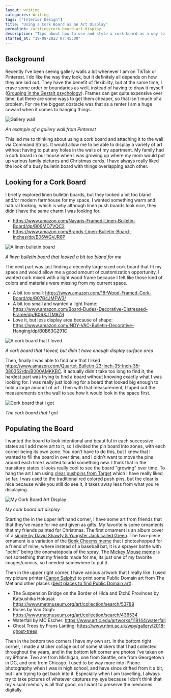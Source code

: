 ```yaml
---
layout: writing
categories: Writing
tags: ["Interior Design"]
title: "Using a Cork Board as an Art Display"
permalink: /writing/cork-board-art-display
description: "Tips about how to use and style a cork board as a way to display art instead of a gallery wall."
started_at: "19-08-2023 07:45:00"
---
```


## Background

Recently I’ve been seeing gallery walls a lot whenever I am on TikTok or Pinterest. I do like the way they look, but it definitely all depends on how they are laid out. They have the benefit of flexibility, but at the same time, I crave some order or boundaries as well, instead of having to draw it myself ([Grouping in the Gestalt psychology](https://en.wikipedia.org/wiki/Principles_of_grouping)). Frames can get quite expensive over time, but there are some ways to get them cheaper, so that isn't much of a problem. For me the biggest obstacle was that as a renter I am a huge coward when it comes to hanging things.

![Gallery wall](https://i.pinimg.com/564x/78/24/d4/7824d4a9602628b4fb1d8b1ab5275daf.jpg)

_An example of a gallery wall from Pinterest_

This led me to thinking about using a cork board and attaching it to the wall via Command Strips. It would allow me to be able to display a variety of art without having to put any holes in the walls of my apartment. My family had a cork board in our house when I was growing up where my mom would put up various family pictures and Christmas cards. I have always really liked the look of a busy bulletin board with things overlapping each other.

## Looking for a Cork Board

I briefly explored linen bulletin boards, but they looked a bit too bland and/or modern farmhouse for my space. I wanted something warm and natural looking, which is why although linen push boards look nice, they didn’t have the same charm I was looking for.
* <https://www.amazon.com/Navaris-Framed-Linen-Bulletin-Board/dp/B09MD7VQC2>
* <https://www.amazon.com/Brands-Linen-Bulletin-Board-Inches/dp/B06WGVJR6P>

![A linen bulletin board](https://m.media-amazon.com/images/I/919pHIQs81L.__AC_SX300_SY300_QL70_FMwebp_.jpg)

_A linen bulletin board that looked a bit too bland for me_

The next part was just finding a decently large sized cork board that fit my space and would allow me a good amount of customization opportunity. I wanted cork mixed with a light wood frame because I felt like those kind of colors and materials were missing from my current space.

* A bit too small: <https://www.amazon.com/18-Wood-Framed-Cork-Board/dp/B07B4JMFW3/>
* A bit too small and wanted a light frame: <https://www.amazon.com/Board-Dudes-Decorative-Distressed-Frame/dp/B06XJTM9ZR>
* Love it, but less display area because of shape: <https://www.amazon.com/INDY-VAC-Bulletin-Decorative-Hanging/dp/B0B63G291C>

![A cork board that I loved](https://m.media-amazon.com/images/I/716BLIrJWOL._AC_SX679_.jpg)

_A cork board that I loved, but didn't have enough display surface area_

Then, finally I was able to find one that I liked <https://www.amazon.com/Quartet-Bulletin-23-Inch-35-Inch-35-380352/dp/B000AMKKBC>. It actually didn't take too long to find it, the hardest part was trying to find a board without knowing exactly what I was looking for. I was really just looking for a board that looked big enough to hold a large amount of art. Then with that measurement, I taped out the measurements on the wall to see how it would look in the space first.

![Cork board that I got](https://m.media-amazon.com/images/I/71K1oTKwQGL._AC_SX679_.jpg)

_The cork board that I got_

## Populating the Board

I wanted the board to look intentional and beautiful in each successive states as I add more art to it, so I divided the pin board into zones, with each corner being its own zone. You don’t have to do this, but I knew that I wanted to fill the board in over time, and I didn't want to move the pins around each time I wanted to add something new. I think that in the transitory states it looks really cool to see the board "growing" over time. To hang the art I am using [clear pushpins from Target](https://www.target.com/p/u-brands-100ct-push-pins-clear/-/A-54188701) which I have really liked so far. I was used to the traditional red colored push pins, but the clear is nice because while you still do see it, it takes away less from what you're displaying.

![My Cork Board Art Display](https://res.cloudinary.com/dvqeiswvr/image/upload/v1692717679/cork-board.jpg)

_My cork board art display_

Starting the in the upper left hand corner, I have some art from friends that that they've made for me and given as gifts. My favorite is some ornaments that my friends painted for Christmas. The first ornament is an album cover of a [single by David Shawty & Yungster Jack called Green](https://www.youtube.com/watch?v=TeFdar6l6GY). The two-piece ornament is a variation of the [Bonk Cheems meme](https://knowyourmeme.com/memes/bonk-cheems) that I photoshopped for a friend of mine, where instead of a baseball bat, it is a sprayer bottle with "pchit" being the onomatopoeia of the spray. The [Mickey Mouse meme](https://knowyourmeme.com/memes/will-you-fight-or-will-you-perish-like-a-dog) is not something that my friends made for me, its just one of my favorite images/comics, so I needed somewhere to put it. 

Then in the upper right corner, I have various artwork that I really like. I used my picture printer ([Canon Selphy](https://www.amazon.com/Canon-SELPHY-CP1500-Compact-Printer/dp/)) to print some Public Domain art from The Met and other places ([best places to find Public Domain art](https://www.kevan.tv/2020/12/14/the-best-sites-for-public-domain-art-and-illustration/)).
* The Suspension Bridge on the Border of Hida and Etchū Provinces by Katsushika Hokusai: <https://www.metmuseum.org/art/collection/search/53789>
* Roses by Van Gogh: <https://www.metmuseum.org/art/collection/search/436534>
* Waterfall by MC Escher: <https://www.artic.edu/artworks/118144/waterfall>
* Ghost Trees by Frans Lanting: <https://www.nhm.ac.uk/wpy/gallery/2018-ghost-trees>

Then in the bottom two corners I have my own art. In the bottom right corner, I made a sticker collage out of some stickers that I had collected throughout the years, and in the bottom left corner are photos I've taken on my iPhone. Two are from Michigan, one from Seattle, one from Georgetown in DC, and one from Chicago. I used to be way more into iPhone photography when I was in high school, and have since drifted from it a bit, but I am trying to get back into it. Especially when I am travelling, I always try to take pictures of whatever captures my eye because I don't think that my visual memory is all that good, so I want to preserve the memories digitally.